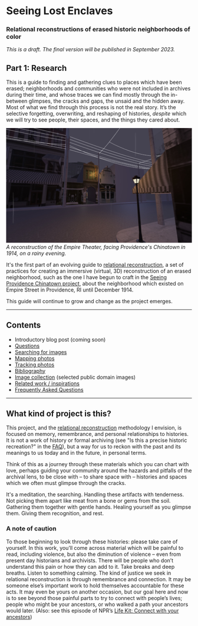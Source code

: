 # Seeing Lost Enclaves
### Relational reconstructions of erased historic neighborhoods of color

_This is a draft. The final version will be published in September 2023._

## Part 1: Research

This is a guide to finding and gathering clues to places which have been erased; neighborhoods and communities who were not included in archives during their time, and whose traces we can find mostly through the in-between glimpses, the cracks and gaps, the unsaid and the hidden away. Most of what we find through this process is not the real story. It’s the selective forgetting, overwriting, and reshaping of histories, *despite* which we will try to see people, their spaces, and the things they cared about. 

![empire theater](images/empire-theater-evening.jpg)
_A reconstruction of the Empire Theater, facing Providence's Chinatown in 1914, on a rainy evening._

It's the first part of an evolving guide to [relational reconstruction](relational-reconstruction.md), a set of practices for creating an immersive (virtual, 3D) reconstruction of an erased neighborhood, such as the one I have begun to craft in the [Seeing Providence Chinatown project](https://unterbahn.com/chinatown), about the neighborhood which existed on Empire Street in Providence, RI until December 1914. 

This guide will continue to grow and change as the project emerges. 

----

## Contents

<!-- * [Introductory blog post](blog/01-introduction.md) -->

* Introductory blog post (coming soon)
* [Questions](research/questions.md)
* [Searching for images](research/images.md)
* [Mapping photos](research/mapping.md)
* [Tracking photos](research/tracking.md)
* [Bibliography](research/bibliography.md)
* [Image collection](research/collection.md) (selected public domain images)
* [Related work / inspirations](inspirations.md)
* [Frequently Asked Questions](faq.md)


----

## What kind of project is this?

This project, and the [relational reconstruction](relational-reconstruction.md) methodology I envision, is focused on memory, remembrance, and personal relationships to histories. It is not a work of history or formal archiving (see "Is this a precise historic recreation?" in the [FAQ](faq.md)), but a way for us to reckon with the past and its meanings to us today and in the future, in personal terms.

Think of this as a journey through these materials which you can chart with love, perhaps guiding your community around the hazards and pitfalls of the archival lens, to be close with – to share space with – histories and spaces which we often must glimpse through the cracks. 

It's a meditation, the searching. Handling these artifacts with tenderness. Not picking them apart like meat from a bone or gems from the soil. Gathering them together with gentle hands. Healing yourself as you glimpse them. Giving them recognition, and rest. 

<!-- (Add: note on personal vs. scholarly discovery) -->

<!--

## What is this guide for? 

Where LOC materials meet local and family collections
2 track: for spatial reconstruction, vs. story/life
Maps and stories, then photos and articles…


-->


### A note of caution

To those beginning to look through these histories: please take care of yourself. In this work, you’ll come across material which will be painful to read, including violence, but also the diminution of violence – even from present day historians and archivists. There will be people who don’t understand this pain or how they can add to it. Take breaks and deep breaths. Listen to something calming. The kind of justice we seek in relational reconstruction is through remembrance and connection. It may be someone else’s important work to hold themselves accountable for these acts. It may even be yours on another occasion, but our goal here and now is to see beyond those painful parts to try to connect with people’s lives; people who might be your ancestors, or who walked a path your ancestors would later. (Also: see this episode of NPR’s [Life Kit: Connect with your ancestors](https://www.npr.org/2022/11/11/1136051123/connect-with-your-ancestors))

